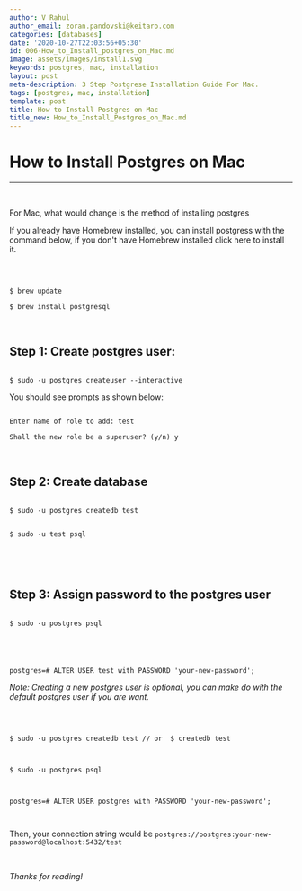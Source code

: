 ```yaml
---
author: V Rahul
author_email: zoran.pandovski@keitaro.com
categories: [databases]
date: '2020-10-27T22:03:56+05:30'
id: 006-How_to_Install_postgres_on_Mac.md
image: assets/images/install1.svg
keywords: postgres, mac, installation
layout: post
meta-description: 3 Step Postgrese Installation Guide For Mac.
tags: [postgres, mac, installation]
template: post
title: How to Install Postgres on Mac
title_new: How_to_Install_Postgres_on_Mac.md
---
```




# How to Install Postgres on Mac 



***



<p>&nbsp;</p>



For Mac, what would change is the method of installing postgres



If you already have Homebrew installed, you can install postgress with the command below, if you don't have Homebrew installed click here to install it.





<p>&nbsp;</p>



```

$ brew update

$ brew install postgresql

```

<p>&nbsp;</p>



## Step 1: Create postgres user:



```

$ sudo -u postgres createuser --interactive

```

You should see prompts as shown below:



```

Enter name of role to add: test

Shall the new role be a superuser? (y/n) y

```



<p>&nbsp;</p>



## Step 2: Create database

```

$ sudo -u postgres createdb test

```



```

$ sudo -u test psql



```



<p>&nbsp;</p>



## Step 3: Assign password to the postgres user



```

$ sudo -u postgres psql





postgres=# ALTER USER test with PASSWORD 'your-new-password';

```



*Note: Creating a new postgres user is optional, you can make do with the default postgres user if you are want.*





<p>&nbsp;</p>





```

$ sudo -u postgres createdb test // or  $ createdb test



$ sudo -u postgres psql



postgres=# ALTER USER postgres with PASSWORD 'your-new-password';



```

Then, your connection string would be `postgres://postgres:your-new-password@localhost:5432/test`





<p>&nbsp;</p>



*Thanks for reading!*